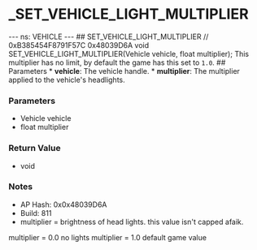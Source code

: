 # _SET_VEHICLE_LIGHT_MULTIPLIER

--- ns: VEHICLE --- ## SET_VEHICLE_LIGHT_MULTIPLIER  // 0xB385454F8791F57C 0x48039D6A void SET_VEHICLE_LIGHT_MULTIPLIER(Vehicle vehicle, float multiplier);  This multiplier has no limit, by default the game has this set to `1.0`.  ## Parameters * **vehicle**: The vehicle handle. * **multiplier**: The multiplier applied to the vehicle's headlights.

### Parameters
* Vehicle vehicle
* float multiplier

### Return Value
* void

### Notes
* AP Hash: 0x0x48039D6A
* Build: 811
* multiplier = brightness of head lights.
this value isn't capped afaik.

multiplier = 0.0 no lights
multiplier = 1.0 default game value


